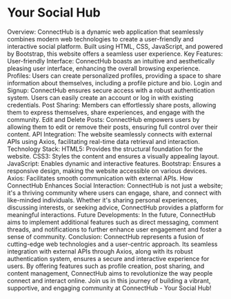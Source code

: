 # Your Social Hub
 Overview: ConnectHub is a dynamic web application that seamlessly combines modern web technologies to create a user-friendly and interactive social platform. Built using HTML, CSS, JavaScript, and powered by Bootstrap, this website offers a seamless user experience.  Key Features:  User-friendly Interface: ConnectHub boasts an intuitive and aesthetically pleasing user interface, enhancing the overall browsing experience.  Profiles: Users can create personalized profiles, providing a space to share information about themselves, including a profile picture and bio.  Login and Signup: ConnectHub ensures secure access with a robust authentication system. Users can easily create an account or log in with existing credentials.  Post Sharing: Members can effortlessly share posts, allowing them to express themselves, share experiences, and engage with the community.  Edit and Delete Posts: ConnectHub empowers users by allowing them to edit or remove their posts, ensuring full control over their content.  API Integration: The website seamlessly connects with external APIs using Axios, facilitating real-time data retrieval and interaction.  Technology Stack:  HTML5: Provides the structural foundation for the website. CSS3: Styles the content and ensures a visually appealing layout. JavaScript: Enables dynamic and interactive features. Bootstrap: Ensures a responsive design, making the website accessible on various devices. Axios: Facilitates smooth communication with external APIs. How ConnectHub Enhances Social Interaction:  ConnectHub is not just a website; it's a thriving community where users can engage, share, and connect with like-minded individuals. Whether it's sharing personal experiences, discussing interests, or seeking advice, ConnectHub provides a platform for meaningful interactions.  Future Developments:  In the future, ConnectHub aims to implement additional features such as direct messaging, comment threads, and notifications to further enhance user engagement and foster a sense of community.  Conclusion:  ConnectHub represents a fusion of cutting-edge web technologies and a user-centric approach. Its seamless integration with external APIs through Axios, along with its robust authentication system, ensures a secure and interactive experience for users. By offering features such as profile creation, post sharing, and content management, ConnectHub aims to revolutionize the way people connect and interact online. Join us in this journey of building a vibrant, supportive, and engaging community at ConnectHub - Your Social Hub!
